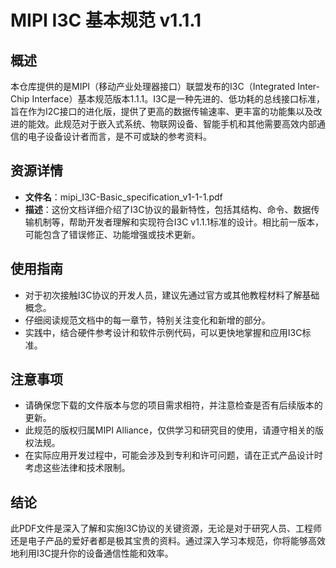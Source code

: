 # MIPI I3C 基本规范 v1.1.1

## 概述

本仓库提供的是MIPI（移动产业处理器接口）联盟发布的I3C（Integrated Inter-Chip Interface）基本规范版本1.1.1。I3C是一种先进的、低功耗的总线接口标准，旨在作为I2C接口的进化版，提供了更高的数据传输速率、更丰富的功能集以及改进的能效。此规范对于嵌入式系统、物联网设备、智能手机和其他需要高效内部通信的电子设备设计者而言，是不可或缺的参考资料。

## 资源详情

- **文件名**：mipi_I3C-Basic_specification_v1-1-1.pdf
- **描述**：这份文档详细介绍了I3C协议的最新特性，包括其结构、命令、数据传输机制等，帮助开发者理解和实现符合I3C v1.1.1标准的设计。相比前一版本，可能包含了错误修正、功能增强或技术更新。
  
## 使用指南

- 对于初次接触I3C协议的开发人员，建议先通过官方或其他教程材料了解基础概念。
- 仔细阅读规范文档中的每一章节，特别关注变化和新增的部分。
- 实践中，结合硬件参考设计和软件示例代码，可以更快地掌握和应用I3C标准。

## 注意事项

- 请确保您下载的文件版本与您的项目需求相符，并注意检查是否有后续版本的更新。
- 此规范的版权归属MIPI Alliance，仅供学习和研究目的使用，请遵守相关的版权法规。
- 在实际应用开发过程中，可能会涉及到专利和许可问题，请在正式产品设计时考虑这些法律和技术限制。

## 结论

此PDF文件是深入了解和实施I3C协议的关键资源，无论是对于研究人员、工程师还是电子产品的爱好者都是极其宝贵的资料。通过深入学习本规范，你将能够高效地利用I3C提升你的设备通信性能和效率。